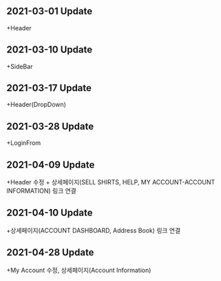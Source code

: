 ## 2021-03-01 Update
+Header

## 2021-03-10 Update
+SideBar

## 2021-03-17 Update
+Header(DropDown)

## 2021-03-28 Update
+LoginFrom

## 2021-04-09 Update
+Header 수정   + 상세페이지(SELL SHIRTS, HELP, MY ACCOUNT-ACCOUNT INFORMATION) 링크 연결

## 2021-04-10 Update
+상세페이지(ACCOUNT DASHBOARD, Address Book) 링크 연결

## 2021-04-28 Update
+My Account 수정, 상세페이지(Account Information)

